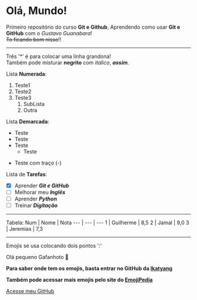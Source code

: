 # Olá, Mundo!
 Primeiro repositório do curso **Git e Github**,
 Aprendendo como usar **Git e GitHub** com o *Gustavo Guanabara*! <br>
 ~~To ficando bom nisso~~!!
 *** 
 Três '*' é para colocar uma linha grandona! <br>
 Também pode misturar **negrito** com *italico*, __*assim*__.

 
Lista **Numerada**:
1. Teste1
1. Teste2
1. Teste3
   1. SubLista
   2. Outra

  Lista **Demarcada**:
  * Teste
  * Teste
  * Teste
     * Teste
 - Teste com traço (-)

Lista de **Tarefas**:
- [x] Aprender __*Git e GitHub*__
- [ ] Melhorar meu __*Inglês*__
- [ ] Aprender __*Python*__
- [ ] Treinar __*Digitação*__

***
Tabela:
Num | Nome | Nota
--- | --- | ---
1 | Guilherme | 8,5
2 | Jamal | 9,0
3 | Jeremias | 7,3
***
Emojis se usa colocando dois pontos ':'

Olá pequeno Gafanhoto 🖖

**Para saber onde tem os emojis, basta entrar no GitHub da [Ikatyang](https://github.com/ikatyang/emoji-cheat-sheet)**

**Também pode acessar mais emojis pelo site do [EmojiPedia](https://emojipedia.org/)**

[Acesse meu GitHub](https://github.com/GuilhermeSilvaRocha)
